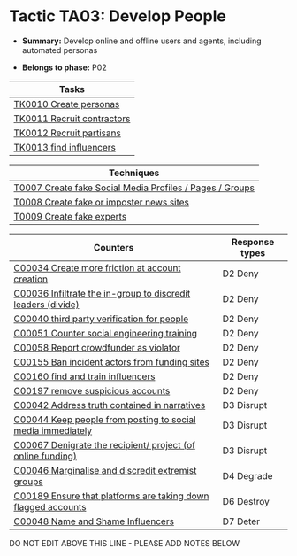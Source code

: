 # Tactic TA03: Develop People

* **Summary:** Develop online and offline users and agents, including automated personas

* **Belongs to phase:** P02



| Tasks |
| ----- |
| [TK0010 Create personas](../tasks/TK0010.md) |
| [TK0011 Recruit contractors](../tasks/TK0011.md) |
| [TK0012 Recruit partisans](../tasks/TK0012.md) |
| [TK0013 find influencers](../tasks/TK0013.md) |



| Techniques |
| ---------- |
| [T0007 Create fake Social Media Profiles / Pages / Groups](../techniques/T0007.md) |
| [T0008 Create fake or imposter news sites](../techniques/T0008.md) |
| [T0009 Create fake experts](../techniques/T0009.md) |



| Counters | Response types |
| -------- | -------------- |
| [C00034 Create more friction at account creation](../counters/C00034.md) | D2 Deny |
| [C00036 Infiltrate the in-group to discredit leaders (divide)](../counters/C00036.md) | D2 Deny |
| [C00040 third party verification for people](../counters/C00040.md) | D2 Deny |
| [C00051 Counter social engineering training](../counters/C00051.md) | D2 Deny |
| [C00058 Report crowdfunder as violator](../counters/C00058.md) | D2 Deny |
| [C00155 Ban incident actors from funding sites](../counters/C00155.md) | D2 Deny |
| [C00160 find and train influencers](../counters/C00160.md) | D2 Deny |
| [C00197 remove suspicious accounts](../counters/C00197.md) | D2 Deny |
| [C00042 Address truth contained in narratives](../counters/C00042.md) | D3 Disrupt |
| [C00044 Keep people from posting to social media immediately](../counters/C00044.md) | D3 Disrupt |
| [C00067 Denigrate the recipient/ project (of online funding)](../counters/C00067.md) | D3 Disrupt |
| [C00046 Marginalise and discredit extremist groups](../counters/C00046.md) | D4 Degrade |
| [C00189 Ensure that platforms are taking down flagged accounts](../counters/C00189.md) | D6 Destroy |
| [C00048 Name and Shame Influencers](../counters/C00048.md) | D7 Deter |


DO NOT EDIT ABOVE THIS LINE - PLEASE ADD NOTES BELOW